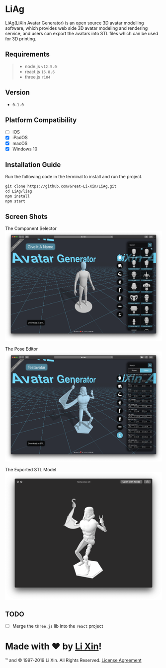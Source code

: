 # LiAg
LiAg(LiXin Avatar Generator) is an open source 3D avatar modelling software,
which provides web side 3D avatar modeling and rendering service,
and users can export the avatars into STL files which can be used for 3D printing.

## Requirements
> - node.js `v12.5.0`
> - react.js `16.8.6`
> - three.js `r104`

## Version
- `0.1.0`

## Platform Compatibility
- [ ] iOS
- [x] iPadOS
- [x] macOS
- [x] Windows 10

## Installation Guide

Run the following code in the terminal to install and run the project.

```
git clone https://github.com/Great-Li-Xin/LiAg.git
cd LiAg/liag
npm install
npm start
```

## Screen Shots
The Component Selector
![](./extra/img/ComponentSelector.png)

The Pose Editor
![](./extra/img/PoseEditor.png)

The Exported STL Model
![](./extra/img/TheExportedSTL.png)

## TODO
-[ ] Merge the `three.js` lib into the `react` project

# Made with ❤ by [Li Xin](https://github.com/Great-Li-Xin)!
™ and © 1997-2019 Li Xin. All Rights Reserved. [License Agreement](./LICENSE)